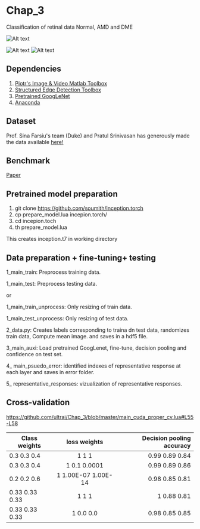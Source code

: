 # Chap_3
Classification of retinal data Normal, AMD and DME


![Alt text](https://github.com/ultrai/Chap_3/blob/master/Images/image.png "Optional title")

![Alt text](https://github.com/ultrai/Chap_3/blob/master/Images/31.png)
![Alt text](https://github.com/ultrai/Chap_3/blob/master/Images/8.png)


## Dependencies
1. [Piotr's Image & Video Matlab Toolbox](https://github.com/pdollar/toolbox) 
2. [Structured Edge Detection Toolbox ](https://github.com/pdollar/edges)
3. [Pretrained GoogLeNet](https://github.com/soumith/inception.torch)
4. [Anaconda](https://www.continuum.io/downloads)

## Dataset
Prof. Sina Farsiu's team (Duke) and Pratul Srinivasan has generously made the data available [here!](http://people.duke.edu/~sf59/Srinivasan_BOE_2014_dataset.htm)

## Benchmark 
[Paper](https://www.osapublishing.org/boe/abstract.cfm?uri=boe-5-10-3568)

## Pretrained model preparation
1. git clone https://github.com/soumith/inception.torch
2. cp  prepare_model.lua incepion.torch/
3. cd incepion.toch
4. th prepare_model.lua

This creates inception.t7 in working directory

## Data preparation + fine-tuning+ testing
1_main_train: Preprocess training data. 

1_main_test: Preprocess testing data.

or 

1_main_train_unprocess: Only resizing of train data.

1_main_test_unprocess: Only resizing of test data.

2_data.py: Creates labels corresponding to traina dn test data, randomizes train data, Compute mean image. and saves in a hdf5 file.

3_main_auxi: Load pretrained GoogLenet, fine-tune, decision pooling and confidence on test set.

4_ main_psuedo_error: identified indexes of representative response at each layer and saves in error folder.

5_ representative_responses: vizualization of representative responses.

## Cross-validation
https://github.com/ultrai/Chap_3/blob/master/main_cuda_proper_cv.lua#L55-L58

| Class weights | loss weights  | Decision pooling accuracy  |
| ------------- |:-------------:| -----:|
| 0.3	0.3	0.4   | 1	1	1         | 0.99	0.89	0.84 |
| 0.3	0.3	0.4   | 1	0.1	0.0001  | 0.99	0.89	0.86 |
| 0.2	0.2	0.6   | 1	1.00E-07	1.00E-14 | 0.98	0.85	0.81 |
| 0.33	0.33	0.33 | 1	1	1     | 1   	0.88	0.81 |
| 0.33	0.33	0.33 | 1	0.0	0.0 | 0.98  0.85	0.85 |

